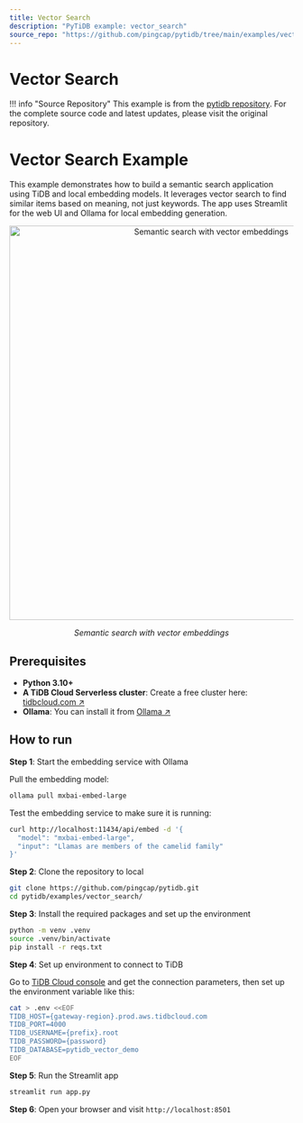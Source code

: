 ```yaml
---
title: Vector Search
description: "PyTiDB example: vector_search"
source_repo: "https://github.com/pingcap/pytidb/tree/main/examples/vector_search"
---
```


# Vector Search

!!! info "Source Repository"
    This example is from the [pytidb repository](https://github.com/pingcap/pytidb/tree/main/examples/vector_search).
    For the complete source code and latest updates, please visit the original repository.

# Vector Search Example

This example demonstrates how to build a semantic search application using TiDB and local embedding models. It leverages vector search to find similar items based on meaning, not just keywords. The app uses Streamlit for the web UI and Ollama for local embedding generation.

<p align="center">
  <img width="700" alt="Semantic search with vector embeddings" src="https://github.com/user-attachments/assets/6d7783a5-ce9c-4dcc-8b95-49d5f0ca735a" />
  <p align="center"><i>Semantic search with vector embeddings</i></p>
</p>

## Prerequisites

- **Python 3.10+**
- **A TiDB Cloud Serverless cluster**: Create a free cluster here: [tidbcloud.com ↗️](https://tidbcloud.com/?utm_source=github&utm_medium=referral&utm_campaign=pytidb_readme)
- **Ollama**: You can install it from [Ollama ↗️](https://ollama.com/download)

## How to run

**Step 1**: Start the embedding service with Ollama

Pull the embedding model:

```bash
ollama pull mxbai-embed-large
```

Test the embedding service to make sure it is running:

```bash
curl http://localhost:11434/api/embed -d '{
  "model": "mxbai-embed-large",
  "input": "Llamas are members of the camelid family"
}'
```

**Step 2**: Clone the repository to local

```bash
git clone https://github.com/pingcap/pytidb.git
cd pytidb/examples/vector_search/
```

**Step 3**: Install the required packages and set up the environment

```bash
python -m venv .venv
source .venv/bin/activate
pip install -r reqs.txt
```

**Step 4**: Set up environment to connect to TiDB

Go to [TiDB Cloud console](https://tidbcloud.com/clusters) and get the connection parameters, then set up the environment variable like this:

```bash
cat > .env <<EOF
TIDB_HOST={gateway-region}.prod.aws.tidbcloud.com
TIDB_PORT=4000
TIDB_USERNAME={prefix}.root
TIDB_PASSWORD={password}
TIDB_DATABASE=pytidb_vector_demo
EOF
```

**Step 5**: Run the Streamlit app

```bash
streamlit run app.py
```

**Step 6**: Open your browser and visit `http://localhost:8501`
